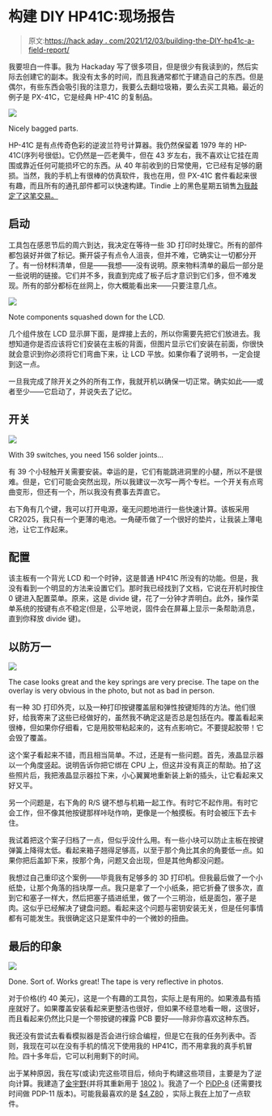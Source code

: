 # 构建 DIY HP41C:现场报告

> 原文:[https://hack aday . com/2021/12/03/building-the-DIY-hp41c-a-field-report/](https://hackaday.com/2021/12/03/building-the-diy-hp41c-a-field-report/)

我要坦白一件事。我为 Hackaday 写了很多项目，但是很少有我读到的，然后实际去创建它的副本。我没有太多的时间，而且我通常都忙于建造自己的东西。但是偶尔，有些东西会吸引我的注意力，我要么去翻垃圾箱，要么去买工具箱。最近的例子是 PX-41C，它是经典 HP-41C 的复制品。

[![](../Images/8201854a6b6ac0f3d06b0ec202f2bf2d.png)](https://hackaday.com/wp-content/uploads/2021/11/kit.png)

Nicely bagged parts.

HP-41C 是有点传奇色彩的逆波兰符号计算器。我仍然保留着 1979 年的 HP-41C(序列号很低)。它仍然是一匹老黄牛，但在 43 岁左右，我不喜欢让它挂在周围或靠近任何可能损坏它的东西。从 40 年前收到的日常使用，它已经有足够的磨损。当然，我的手机上有很棒的仿真软件，我也在用，但 PX-41C 套件看起来很有趣，而且所有的通孔部件都可以快速构建。Tindie 上的黑色星期五销售[为我敲定了这笔交易。](https://www.tindie.com/products/hobbystone/px41c-an-hp41c-hardware-emulator/)

## 启动

工具包在感恩节后的周六到达，我决定在等待一些 3D 打印时处理它。所有的部件都包装好并做了标记。撕开袋子有点令人沮丧，但并不难，它确实让一切都分开了。有一份材料清单，但是——我想——没有说明。原来物料清单的最后一部分是一些说明的链接。它们并不多，我直到完成了板子后才意识到它们多，但不难发现。所有的部分都标在丝网上，你大概能看出来——只要注意几点。

[![](../Images/a3b1998ab89c6d80a709b30af2c3d4d5.png)](https://hackaday.com/wp-content/uploads/2021/11/kit2.png)

Note components squashed down for the LCD.

几个组件放在 LCD 显示屏下面，是焊接上去的，所以你需要先把它们放进去。我想知道你是否应该将它们安装在主板的背面，但图片显示它们安装在前面，你很快就会意识到你必须将它们弯曲下来，让 LCD 平放。如果你看了说明书，一定会提到这一点。

一旦我完成了除开关之外的所有工作，我就开机以确保一切正常。确实如此——或者至少——它启动了，并说失去了记忆。

## 开关

[![](../Images/a710c2ef6d9c4b4e015eafedf66c4eb8.png)](https://hackaday.com/wp-content/uploads/2021/11/kitswitch.png)

With 39 switches, you need 156 solder joints…

有 39 个小轻触开关需要安装。幸运的是，它们有能跳进洞里的小腿，所以不是很难。但是，它们可能会突然出现，所以我建议一次写一两个专栏。一个开关有点弯曲变形，但还有一个，所以我没有费事去弄直它。

右下角有几个键，我可以打开电源，毫无问题地进行一些快速计算。该板采用 CR2025，我只有一个更薄的电池。一角硬币做了一个很好的垫片，让我装上薄电池，让它工作起来。

## 配置

该主板有一个背光 LCD 和一个时钟，这是普通 HP41C 所没有的功能。但是，我没有看到一个明显的方法来设置它们。那时我已经找到了文档，它说在开机时按住 0 键进入配置菜单。原来，这是 divide 键，花了一分钟才弄明白。此外，操作菜单系统的按键有点不稳定(但是，公平地说，固件会在屏幕上显示一条帮助消息，直到你释放 divide 键)。

## 以防万一

[![](../Images/59c015a3cf25a25028f279617492b933.png)](https://hackaday.com/wp-content/uploads/2021/11/kitcase.png)

The case looks great and the key springs are very precise. The tape on the overlay is very obvious in the photo, but not as bad in person.

有一种 3D 打印外壳，以及一种打印按键覆盖层和弹性按键矩阵的方法。他们很好，给我寄来了这些已经做好的，虽然我不确定这是否总是包括在内。覆盖看起来很棒，但如果你仔细看，它是用胶带粘起来的，这有点影响它。不要提起胶带！它会毁了覆盖。

这个案子看起来不错，而且相当简单。不过，还是有一些问题。首先，液晶显示器以一个角度竖起。说明告诉你把它绑在 CPU 上，但这并没有真正的帮助。拍了这些照片后，我把液晶显示器拉下来，小心翼翼地重新装上新的插头，让它看起来又好又平。

另一个问题是，右下角的 R/S 键不想与机箱一起工作。有时它不起作用。有时它会工作，但不像其他按键那样咔哒作响，更像是一个触摸板。有时会被压下去卡住。

我试着把这个案子归档了一点，但似乎没什么用。有一些小块可以防止主板在按键弹簧上降得太低。看起来箱子翘得足够高，以至于那个角比其余的角要低一点。如果你把后盖卸下来，按那个角，问题又会出现，但是其他角都没问题。

我想过自己重印这个案例——毕竟我有足够多的 3D 打印机。但我最后做了一个小纸垫，让那个角落的挡块厚一点。我只是拿了一个小纸条，把它折叠了很多次，直到它和塞子一样大，然后把塞子插进纸里，做了一个三明治，纸是面包，塞子是肉。这似乎已经解决了键盘问题。看起来这个问题与密钥安装无关，但是任何事情都有可能发生。我很确定这只是案件中的一个微妙的扭曲。

## 最后的印象

[![](../Images/4b1a61d4f10964956a4eaf07bbd00a40.png)](https://hackaday.com/wp-content/uploads/2021/11/kitdone.png)

Done. Sort of. Works great! The tape is very reflective in photos.

对于价格(约 40 美元)，这是一个有趣的工具包，实际上是有用的。如果液晶有插座就好了。如果覆盖安装看起来更整洁也很好，但如果不经意地看一眼，这很好，而且看起来仍然比只是一个带按键的裸露 PCB 要好——除非你喜欢这种东西。

我还没有尝试去看看模拟器是否会进行综合编程，但是它在我的任务列表中。否则，我现在可以在没有手机的情况下使用我的 HP41C，而不用拿我的真手机冒险。四十多年后，它可以利用剩下的时间。

出于某种原因，我在写(或读)完这些项目后，倾向于构建这些项目，主要是为了逆向计算。我建造了[金宇野](https://hackaday.com/2014/11/07/the-kim-1-computer-minified/)(并将其重新用于 [1802](https://hackaday.com/2017/07/25/kim-1-to-cosmac-elf-conversion-sort-of/) )。我造了一个 [PiDP-8](https://hackaday.com/2015/12/05/experiences-in-developing-an-electronics-kit/) (还需要找时间做 PDP-11 版本)。可能我最喜欢的是 [$4 Z80](https://hackaday.com/2017/01/02/retrocomputing-for-4-with-a-z80/) ，实际上我[在](https://github.com/wd5gnr/Z80-MBC)上加了一点软件。